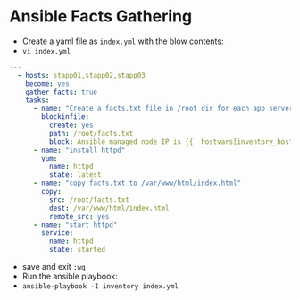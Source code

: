 # Ansible Facts Gathering

- Create a yaml file as `index.yml` with the blow contents:
- `vi index.yml`

``` YAML
---
  - hosts: stapp01,stapp02,stapp03
    become: yes
    gather_facts: true
    tasks:
      - name: "Create a facts.txt file in /root dir for each app server"
        blockinfile:
          create: yes
          path: /root/facts.txt
          block: Ansible managed node IP is {{  hostvars[inventory_hostname]['ansible_default_ipv4']['address']  }}
      - name: "install httpd"
        yum:
          name: httpd
          state: latest
      - name: "copy facts.txt to /var/www/html/index.html"
        copy:
          src: /root/facts.txt
          dest: /var/www/html/index.html
          remote_src: yes
      - name: "start httpd"
        service:
          name: httpd
          state: started
```

- save and exit `:wq`
- Run the ansible playbook:
- `ansible-playbook -I inventory index.yml`
